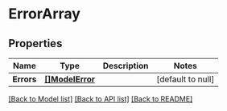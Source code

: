 # ErrorArray

## Properties
Name | Type | Description | Notes
------------ | ------------- | ------------- | -------------
**Errors** | [**[]ModelError**](Error.md) |  | [default to null]

[[Back to Model list]](../README.md#documentation-for-models) [[Back to API list]](../README.md#documentation-for-api-endpoints) [[Back to README]](../README.md)


